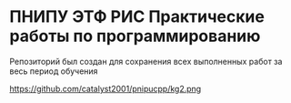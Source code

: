 # ПНИПУ ЭТФ РИС Практические работы по программированию
Репозиторий был создан для сохранения всех выполненных работ за весь период обучения

https://github.com/catalyst2001/pnipucpp/kg2.png
